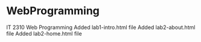 # WebProgramming
IT 2310 Web Programming
Added lab1-intro.html file
Added lab2-about.html file
Added lab2-home.html file
